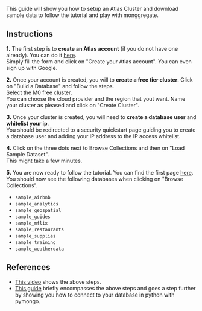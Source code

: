 This guide will show you how to setup an Atlas Cluster and download sample data to follow the tutorial and play with monggregate.

## **Instructions**

**1.** The first step is to **create an Atlas account** (if you do not have one already). You can do it [here](https://www.mongodb.com/cloud/atlas/register).<br>
Simply fill the form and click on "Create your Atlas account". You can even sign up with Google.

**2.** Once your account is created, you will to **create a free tier cluster**. Click on "Build a Database" and follow the steps.<br>
Select the M0 free cluster.<br> 
You can choose the cloud provider and the region that yout want.
Name your cluster as pleased and click on "Create Cluster". 

**3.** Once your cluster is created, you will need to **create a database user** and **whitelist your ip**.<br>
You should be redirected to a security quickstart page guiding you to create a database user and adding your IP address to the IP access whitelist.<br>

**4.** Click on the three dots next to Browse Collections and then on "Load Sample Dataset".<br>
This might take a few minutes.

**5.** You are now ready to follow the tutorial. You can find the first page [here](getting-started.md).
You should now see the following databases when clicking on "Browse Collections".

* `sample_airbnb`
* `sample_analytics`
* `sample_geospatial`
* `sample_guides`
* `sample_mflix`
* `sample_restaurants`
* `sample_supplies`
* `sample_training`
* `sample_weatherdata`

## **References**

* [This video](https://www.youtube.com/watch?v=rPqRyYJmx2g&t=278s) shows the above steps.
* [This guide]() briefly encompasses the above steps and goes a step further by showing you how to connect to your database in python with pymongo.

